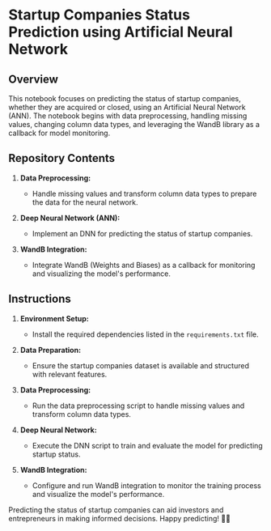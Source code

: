 # Startup Companies Status Prediction using Artificial Neural Network

## Overview
This notebook focuses on predicting the status of startup companies, whether they are acquired or closed, using an Artificial Neural Network (ANN). The notebook begins with data preprocessing, handling missing values, changing column data types, and leveraging the WandB library as a callback for model monitoring.

## Repository Contents

1. **Data Preprocessing:**
   - Handle missing values and transform column data types to prepare the data for the neural network.

2. **Deep Neural Network (ANN):**
   - Implement an DNN for predicting the status of startup companies.

3. **WandB Integration:**
   - Integrate WandB (Weights and Biases) as a callback for monitoring and visualizing the model's performance.

## Instructions

1. **Environment Setup:**
   - Install the required dependencies listed in the `requirements.txt` file.

2. **Data Preparation:**
   - Ensure the startup companies dataset is available and structured with relevant features.

3. **Data Preprocessing:**
   - Run the data preprocessing script to handle missing values and transform column data types.

4. **Deep Neural Network:**
   - Execute the DNN script to train and evaluate the model for predicting startup status.

5. **WandB Integration:**
   - Configure and run WandB integration to monitor the training process and visualize the model's performance.

Predicting the status of startup companies can aid investors and entrepreneurs in making informed decisions. Happy predicting! 🚀🤖
